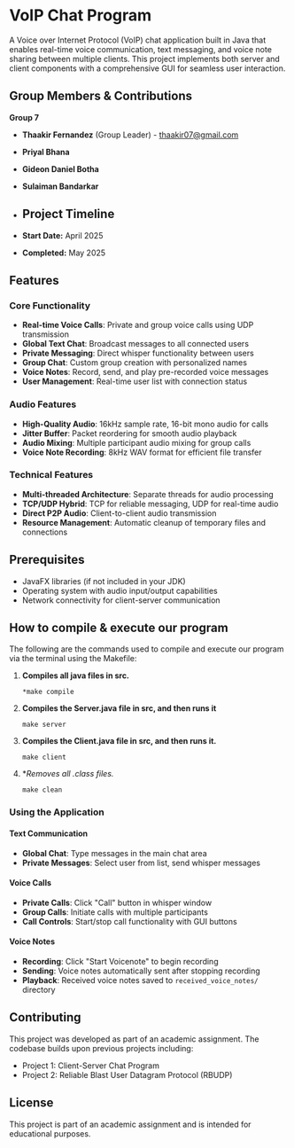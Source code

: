 # VoIP Chat Program

A Voice over Internet Protocol (VoIP) chat application built in Java that enables real-time voice communication, text messaging, and voice note sharing between multiple clients. This project implements both server and client components with a comprehensive GUI for seamless user interaction.

## Group Members & Contributions

**Group 7**
- **Thaakir Fernandez** (Group Leader) - thaakir07@gmail.com
- **Priyal Bhana**
- **Gideon Daniel Botha**
- **Sulaiman Bandarkar**

- ## Project Timeline

- **Start Date:** April 2025
- **Completed:** May 2025

## Features

### Core Functionality
- **Real-time Voice Calls**: Private and group voice calls using UDP transmission
- **Global Text Chat**: Broadcast messages to all connected users
- **Private Messaging**: Direct whisper functionality between users
- **Group Chat**: Custom group creation with personalized names
- **Voice Notes**: Record, send, and play pre-recorded voice messages
- **User Management**: Real-time user list with connection status

### Audio Features
- **High-Quality Audio**: 16kHz sample rate, 16-bit mono audio for calls
- **Jitter Buffer**: Packet reordering for smooth audio playback
- **Audio Mixing**: Multiple participant audio mixing for group calls
- **Voice Note Recording**: 8kHz WAV format for efficient file transfer

### Technical Features
- **Multi-threaded Architecture**: Separate threads for audio processing
- **TCP/UDP Hybrid**: TCP for reliable messaging, UDP for real-time audio
- **Direct P2P Audio**: Client-to-client audio transmission
- **Resource Management**: Automatic cleanup of temporary files and connections

## Prerequisites

- JavaFX libraries (if not included in your JDK)
- Operating system with audio input/output capabilities
- Network connectivity for client-server communication

## How to compile & execute our program

The following are the commands used to compile and execute our program via the 
terminal using the Makefile:

1. **Compiles all java files in src.**
   ```
   *make compile
   ```

2. **Compiles the Server.java file in src, and then runs it**
   ```
   make server
   ```

3. **Compiles the Client.java file in src, and then runs it.**
   ```
   make client
    ```
   
4. **Removes all *.class files.**
   ```
   make clean
    ```

### Using the Application

#### Text Communication
- **Global Chat**: Type messages in the main chat area
- **Private Messages**: Select user from list, send whisper messages

#### Voice Calls
- **Private Calls**: Click "Call" button in whisper window
- **Group Calls**: Initiate calls with multiple participants
- **Call Controls**: Start/stop call functionality with GUI buttons

#### Voice Notes
- **Recording**: Click "Start Voicenote" to begin recording
- **Sending**: Voice notes automatically sent after stopping recording
- **Playback**: Received voice notes saved to `received_voice_notes/` directory

## Contributing

This project was developed as part of an academic assignment. The codebase builds upon previous projects including:
- Project 1: Client-Server Chat Program
- Project 2: Reliable Blast User Datagram Protocol (RBUDP)

## License

This project is part of an academic assignment and is intended for educational purposes.
